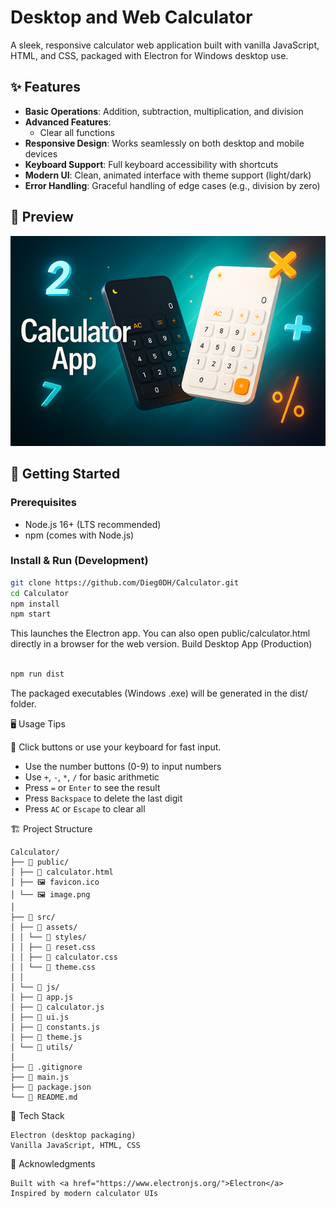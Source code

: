 # Desktop and Web Calculator

A sleek, responsive calculator web application built with vanilla JavaScript, HTML, and CSS, packaged with Electron for Windows desktop use.

## ✨ Features

- **Basic Operations**: Addition, subtraction, multiplication, and division
- **Advanced Features**:
  - Clear all functions
- **Responsive Design**: Works seamlessly on both desktop and mobile devices
- **Keyboard Support**: Full keyboard accessibility with shortcuts
- **Modern UI**: Clean, animated interface with theme support (light/dark)
- **Error Handling**: Graceful handling of edge cases (e.g., division by zero)

## 📸 Preview

<p align="center">
  <img src="Calculator/public/image.png" alt="Calculator App banner showing light and dark themes" />
</p>

## 🚀 Getting Started

### Prerequisites

- Node.js 16+ (LTS recommended)
- npm (comes with Node.js)

### Install & Run (Development)

```bash
git clone https://github.com/Dieg0DH/Calculator.git
cd Calculator
npm install
npm start
```

This launches the Electron app. You can also open public/calculator.html directly in a browser for the web version.
Build Desktop App (Production)

```Bash

npm run dist
```

The packaged executables (Windows .exe) will be generated in the dist/ folder.


🖥️ Usage Tips

🎹 Click buttons or use your keyboard for fast input.

- Use the number buttons (0-9) to input numbers
- Use `+`, `-`, `*`, `/` for basic arithmetic
- Press `=` or `Enter` to see the result
- Press `Backspace` to delete the last digit
- Press `AC` or `Escape` to clear all

🏗️ Project Structure

```
Calculator/
├── 📁 public/
│ ├── 📄 calculator.html
│ ├── 🖼️ favicon.ico
│ └── 🖼️ image.png
│
├── 📁 src/
│ ├── 📁 assets/
│ │ └── 📁 styles/
│ │ ├── 📄 reset.css
│ │ ├── 📄 calculator.css
│ │ └── 📄 theme.css
│ │
│ └── 📁 js/
│ ├── 📄 app.js
│ ├── 📄 calculator.js
│ ├── 📄 ui.js
│ ├── 📄 constants.js
│ ├── 📄 theme.js
│ └── 📁 utils/
│
├── 📄 .gitignore
├── 📄 main.js
├── 📄 package.json
└── 📄 README.md
```

🧪 Tech Stack

    Electron (desktop packaging)
    Vanilla JavaScript, HTML, CSS

🙏 Acknowledgments

    Built with <a href="https://www.electronjs.org/">Electron</a>
    Inspired by modern calculator UIs
